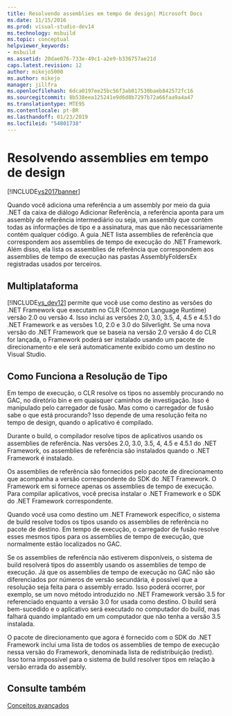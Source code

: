 ```yaml
---
title: Resolvendo assemblies em tempo de design| Microsoft Docs
ms.date: 11/15/2016
ms.prod: visual-studio-dev14
ms.technology: msbuild
ms.topic: conceptual
helpviewer_keywords:
- msbuild
ms.assetid: 20dae076-733e-49c1-a2e9-b336757ae21d
caps.latest.revision: 12
author: mikejo5000
ms.author: mikejo
manager: jillfra
ms.openlocfilehash: 6dca0197ee25bc56f3ab017530baeb842572fc16
ms.sourcegitcommit: 8b538eea125241e9d6d8b7297b72a66faa9a4a47
ms.translationtype: MTE95
ms.contentlocale: pt-BR
ms.lasthandoff: 01/23/2019
ms.locfileid: "54801738"
---
```

# <a name="resolving-assemblies-at-design-time"></a>Resolvendo assemblies em tempo de design
[!INCLUDE[vs2017banner](../includes/vs2017banner.md)]

  
Quando você adiciona uma referência a um assembly por meio da guia .NET da caixa de diálogo Adicionar Referência, a referência aponta para um assembly de referência intermediário ou seja, um assembly que contém todas as informações de tipo e a assinatura, mas que não necessariamente contém qualquer código. A guia .NET lista assemblies de referência que correspondem aos assemblies de tempo de execução do .NET Framework. Além disso, ela lista os assemblies de referência que correspondem aos assemblies de tempo de execução nas pastas AssemblyFoldersEx registradas usados por terceiros.  
  
## <a name="multi-targeting"></a>Multiplataforma  
 [!INCLUDE[vs_dev12](../includes/vs-dev12-md.md)] permite que você use como destino as versões do .NET Framework que executam no CLR (Common Language Runtime) versão 2.0 ou versão 4. Isso inclui as versões 2.0, 3.0, 3.5, 4, 4.5 e 4.5.1 do .NET Framework e as versões 1.0, 2.0 e 3.0 do Silverlight. Se uma nova versão do .NET Framework que se baseia na versão 2.0 versão 4 do CLR for lançada, o Framework poderá ser instalado usando um pacote de direcionamento e ele será automaticamente exibido como um destino no Visual Studio.  
  
## <a name="how-type-resolution-works"></a>Como Funciona a Resolução de Tipo  
 Em tempo de execução, o CLR resolve os tipos no assembly procurando no GAC, no diretório bin e em quaisquer caminhos de investigação. Isso é manipulado pelo carregador de fusão. Mas como o carregador de fusão sabe o que está procurando? Isso depende de uma resolução feita no tempo de design, quando o aplicativo é compilado.  
  
 Durante o build, o compilador resolve tipos de aplicativos usando os assemblies de referência. Nas versões 2.0, 3.0, 3.5, 4, 4.5 e 4.5.1 do .NET Framework, os assemblies de referência são instalados quando o .NET Framework é instalado.  
  
 Os assemblies de referência são fornecidos pelo pacote de direcionamento que acompanha a versão correspondente do SDK do .NET Framework. O Framework em si fornece apenas os assemblies de tempo de execução. Para compilar aplicativos, você precisa instalar o .NET Framework e o SDK do .NET Framework correspondente.  
  
 Quando você usa como destino um .NET Framework específico, o sistema de build resolve todos os tipos usando os assemblies de referência no pacote de destino. Em tempo de execução, o carregador de fusão resolve esses mesmos tipos para os assemblies de tempo de execução, que normalmente estão localizados no GAC.  
  
 Se os assemblies de referência não estiverem disponíveis, o sistema de build resolverá tipos do assembly usando os assemblies de tempo de execução. Já que os assemblies de tempo de execução no GAC não são diferenciados por números de versão secundária, é possível que a resolução seja feita para o assembly errado. Isso poderá ocorrer, por exemplo, se um novo método introduzido no .NET Framework versão 3.5 for referenciado enquanto a versão 3.0 for usada como destino. O build será bem-sucedido e o aplicativo será executado no computador do build, mas falhará quando implantado em um computador que não tenha a versão 3.5 instalada.  
  
 O pacote de direcionamento que agora é fornecido com o SDK do .NET Framework inclui uma lista de todos os assemblies de tempo de execução nessa versão do Framework, denominada lista de redistribuição (redist). Isso torna impossível para o sistema de build resolver tipos em relação à versão errada do assembly.  
  
## <a name="see-also"></a>Consulte também  
 [Conceitos avançados](../msbuild/msbuild-advanced-concepts.md)
